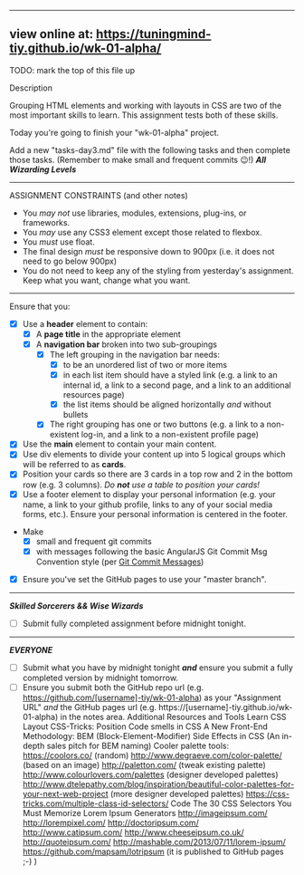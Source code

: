 ----------------------------------------------
view online at: 
https://tuningmind-tiy.github.io/wk-01-alpha/
----------------------------------------------
TODO: mark the top of this file up

Description

Grouping HTML elements and working with layouts in CSS are two of the most important skills to learn. This assignment tests both of these skills.

Today you're going to finish your "wk-01-alpha" project.

Add a new "tasks-day3.md" file with the following tasks and then complete those tasks. (Remember to make small and frequent commits 😉!)
_**All Wizarding Levels**_
****
ASSIGNMENT CONSTRAINTS (and other notes)
- You _may not_ use libraries, modules, extensions, plug-ins, or frameworks.
- You _may_ use any CSS3 element except those related to flexbox.
- You _must_ use float.
- The final design _must_ be responsive down to 900px (i.e. it does not need to go below 900px)
- You do not need to keep any of the styling from yesterday's assignment.  Keep what you want, change what you want.
****
Ensure that you:
- [x] Use a **header** element to contain:
  - [x] A **page title** in the appropriate element
  - [x] A **navigation bar** broken into two sub-groupings
    - [x] The left grouping in the navigation bar needs:
      - [x] to be an unordered list of two or more items
      - [x] in each list item should have a styled link  (e.g. a link to an internal id, a link to a second page, and a link to an additional resources page)
      - [x] the list items should be aligned horizontally _and_ without bullets
    - [x] The right grouping has one or two buttons (e.g. a link to a non-existent log-in, and a link to a non-existent profile page)
- [x] Use the **main** element to contain your main content.
- [x] Use div elements to divide your content up into 5 logical groups which will be referred to as **cards**.
- [x] Position your cards so there are 3 cards in a top row and 2 in the bottom row (e.g. 3 columns).  _Do **not** use a table to position your cards!_
- [x] Use a footer element to display your personal information (e.g. your name, a link to your github profile, links to any of your social media forms, etc.).  Ensure your personal information is centered in the footer.

- Make
  - [x] small and frequent git commits
  - [x] with messages following the basic AngularJS Git Commit Msg Convention style (per [Git Commit Messages](https://karma-runner.github.io/1.0/dev/git-commit-msg.html))
- [x] Ensure you've set the GitHub pages to use your "master branch".

****

_**Skilled Sorcerers && Wise Wizards**_

- [ ] Submit fully completed assignment before midnight tonight.

****

_**EVERYONE**_

- [ ] Submit what you have by midnight tonight _**and**_ ensure you submit a fully completed version by midnight tomorrow.
- [ ] Ensure you submit both the GitHub repo url (e.g. https://github.com/[username]-tiy/wk-01-alpha) as your "Assignment URL" _and_ the GitHub pages url (e.g. https://[username]-tiy.github.io/wk-01-alpha) in the notes area.
Additional Resources and Tools
Learn CSS Layout
CSS-Tricks: Position
Code smells in CSS
A New Front-End Methodology: BEM (Block-Element-Modifier)
Side Effects in CSS (An in-depth sales pitch for BEM naming)
Cooler palette tools:
https://coolors.co/ (random)
http://www.degraeve.com/color-palette/ (based on an image)
http://paletton.com/ (tweak existing palette)
http://www.colourlovers.com/palettes (designer developed palettes)
http://www.dtelepathy.com/blog/inspiration/beautiful-color-palettes-for-your-next-web-project (more designer developed palettes)
https://css-tricks.com/multiple-class-id-selectors/
Code The 30 CSS Selectors You Must Memorize
Lorem Ipsum Generators
http://imageipsum.com/
http://lorempixel.com/
http://doctoripsum.com/
http://www.catipsum.com/
http://www.cheeseipsum.co.uk/
http://quoteipsum.com/
http://mashable.com/2013/07/11/lorem-ipsum/
https://github.com/mapsam/lotripsum (it is published to GitHub pages ;-) )
